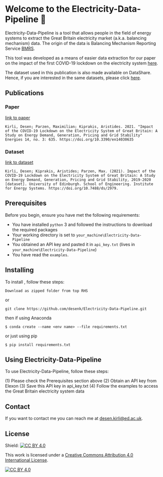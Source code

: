 # Welcome to the Electricity-Data-Pipeline 👋
Electricity-Data-Pipeline is a tool that allows people in the field of energy systems to extract the Great Britain electricity market (a.k.a. balancing mechanism) data. The origin of the data is Balancing Mechanism Reporting Service [BMRS](https://www.bmreports.com/).

This tool was developed as a means of easier data extraction for our paper on the impact of the first COVID-19 lockdown on the electricity system [here](https://doi.org/10.3390/en14030635).

The dataset used in this publication is also made available on DataShare. Hence, if you are interested in the same datasets, please click [here](https://doi.org/10.7488/ds/2979
).

## Publications
### Paper
[link to paper](https://doi.org/10.3390/en14030635)
```
Kirli, Desen; Parzen, Maximilian; Kiprakis, Aristides. 2021. "Impact of the COVID-19 Lockdown on the Electricity System of Great Britain: A Study on Energy Demand, Generation, Pricing and Grid Stability" Energies 14, no. 3: 635. https://doi.org/10.3390/en14030635
```
### Dataset
[link to dataset](https://doi.org/10.7488/ds/2979)
```
Kirli, Desen; Kiprakis, Aristides; Parzen, Max. (2021). Impact of the COVID-19 Lockdown on the Electricity System of Great Britain: A Study on Energy Demand, Generation, Pricing and Grid Stability, 2019-2020 [dataset]. University of Edinburgh. School of Engineering. Institute for Energy Systems. https://doi.org/10.7488/ds/2979.
```


## Prerequisites

Before you begin, ensure you have met the following requirements:
<!--- These are just example requirements. Add, duplicate or remove as required --->
* You have installed `python` 3 and followed the instructions to download the required packages
* Your working directory is set to `your_machine\Electricity-Data-Pipeline`
* You obtained an API key and pasted it in `api_key.txt` (lives in `your_machine\Electricity-Data-Pipeline`)
* You have read the `examples`.

## Installing <Electricity-Data-Pipeline>

To install <Electricity-Data-Pipeline>, follow these steps:

```
Download as zipped folder from top RHS
```
or
```
git clone https://github.com/desenk/Electricity-Data-Pipeline.git
```

then if using Anaconda

```
$ conda create --name <env name> --file requirements.txt
```
or just using pip
```
$ pip install requirements.txt
```
## Using Electricity-Data-Pipeline

To use Electricity-Data-Pipeline, follow these steps:

(1) Please check the Prerequisites section above
(2) Obtain an API key from Elexon
(3) Save this API key in api_key.txt
(4) Follow the examples to access the Great Britain electricity system data


## Contact

If you want to contact me you can reach me at <desen.kirli@ed.ac.uk>.

## License
Shield: [![CC BY 4.0][cc-by-shield]][cc-by]

This work is licensed under a
[Creative Commons Attribution 4.0 International License][cc-by].

[![CC BY 4.0][cc-by-image]][cc-by]

[cc-by]: http://creativecommons.org/licenses/by/4.0/
[cc-by-image]: https://i.creativecommons.org/l/by/4.0/88x31.png
[cc-by-shield]: https://img.shields.io/badge/License-CC%20BY%204.0-lightgrey.svg
